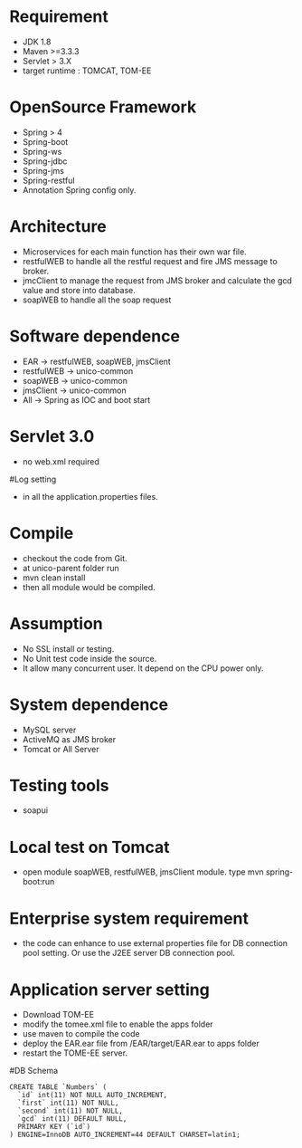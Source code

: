 # Requirement
- JDK 1.8
- Maven >=3.3.3
- Servlet > 3.X
- target runtime : TOMCAT, TOM-EE

# OpenSource Framework
- Spring > 4
- Spring-boot
- Spring-ws
- Spring-jdbc
- Spring-jms
- Spring-restful
- Annotation Spring config only.

# Architecture 
- Microservices for each main function has their own war file.
- restfulWEB to handle all the restful request and fire JMS message to broker.
- jmcClient to manage the request from JMS broker and calculate the gcd value and store into database.
- soapWEB to handle all the soap request

# Software dependence
- EAR -> restfulWEB, soapWEB, jmsClient
- restfulWEB -> unico-common
- soapWEB -> unico-common
- jmsClient -> unico-common
- All -> Spring as IOC and boot start

# Servlet 3.0
- no web.xml required

#Log setting
- in all the application.properties files.

# Compile
- checkout the code from Git.
- at unico-parent folder run
- mvn clean install
- then all module would be compiled.

# Assumption
- No SSL install or testing.
- No Unit test code inside the source.
- It allow many concurrent user. It depend on the CPU power only.

# System dependence
- MySQL server
- ActiveMQ as JMS broker
- Tomcat or All Server

# Testing tools
- soapui

# Local test on Tomcat
- open module soapWEB, restfulWEB, jmsClient module. type mvn spring-boot:run

# Enterprise system requirement
- the code can enhance to use external properties file for DB connection pool setting. Or use the J2EE server DB connection pool.

# Application server setting
- Download TOM-EE
- modify the tomee.xml file to enable the apps folder
- use maven to compile the code 
- deploy the EAR.ear file from <Parent>/EAR/target/EAR.ear to apps folder
- restart the TOME-EE server.

#DB Schema
```
CREATE TABLE `Numbers` (
  `id` int(11) NOT NULL AUTO_INCREMENT,
  `first` int(11) NOT NULL,
  `second` int(11) NOT NULL,
  `gcd` int(11) DEFAULT NULL,
  PRIMARY KEY (`id`)
) ENGINE=InnoDB AUTO_INCREMENT=44 DEFAULT CHARSET=latin1;
```


